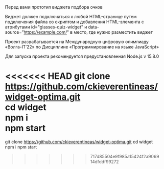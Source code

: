 Перед вами прототип виджета подбора очков

Виджет должен подключаться к любой HTML-странице путем подключения файла со скриптом и добавления HTML-элемента с атрибутами id="glasses-quiz-widget" и data-source=”https://example.com/" в место, где нужно разместить виджет

Проект разрабатывается на Международную цифровую олимпиаду «Волга-IT’22» по Дисциплине «Программирование на языке JavaScript»

Для запуска проекта рекомендуется предустановленная Node.js v 15.8.0 

<<<<<<< HEAD
git clone https://github.com/ckieverentineas/widget-optima.git  
cd widget  
npm i  
npm start  
=======
git clone https://github.com/ckieverentineas/widget-optima.git
cd widget
npm i
npm start
>>>>>>> 717d85504e9f985a15424f2a906914dfddf99272
